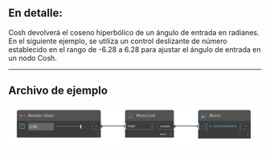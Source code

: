 ## En detalle:
Cosh devolverá el coseno hiperbólico de un ángulo de entrada en radianes. En el siguiente ejemplo, se utiliza un control deslizante de número establecido en el rango de -6.28 a 6.28 para ajustar el ángulo de entrada en un nodo Cosh.
___
## Archivo de ejemplo

![Cosh](./DSCore.Math.Cosh_img.jpg)

